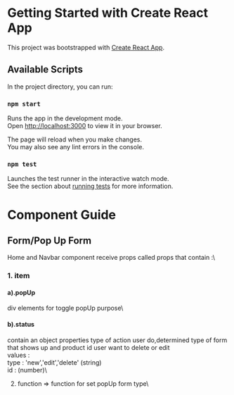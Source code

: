 # Getting Started with Create React App

This project was bootstrapped with [Create React App](https://github.com/facebook/create-react-app).

## Available Scripts

In the project directory, you can run:

### `npm start`

Runs the app in the development mode.\
Open [http://localhost:3000](http://localhost:3000) to view it in your browser.

The page will reload when you make changes.\
You may also see any lint errors in the console.

### `npm test`

Launches the test runner in the interactive watch mode.\
See the section about [running tests](https://facebook.github.io/create-react-app/docs/running-tests) for more information.

# Component Guide
## Form/Pop Up Form
Home and Navbar component receive props called props that contain :\
### 1. item
#### a).popUp 
div elements for toggle popUp purpose\
#### b).status
contain an object properties type of action user do,determined type of form that shows up and product id user want to delete or edit\
values :\
type : 'new','edit','delete' (string)\
id : (number)\

2. function => function for set popUp form type\
      